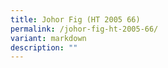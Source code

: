 ```yaml
---
title: Johor Fig (HT 2005 66)
permalink: /johor-fig-ht-2005-66/
variant: markdown
description: ""
---
```

